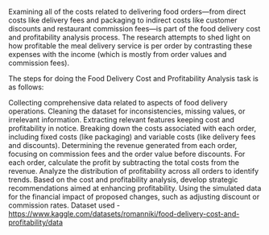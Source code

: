 Examining all of the costs related to delivering food orders—from direct costs like delivery fees and packaging to indirect costs like customer discounts and restaurant commission fees—is part of the food delivery cost and profitability analysis process. The research attempts to shed light on how profitable the meal delivery service is per order by contrasting these expenses with the income (which is mostly from order values and commission fees).

The steps for doing the Food Delivery Cost and Profitability Analysis task is as follows:

Collecting comprehensive data related to aspects of food delivery operations.
Cleaning the dataset for inconsistencies, missing values, or irrelevant information.
Extracting relevant features keeping cost and profitability in notice.
Breaking down the costs associated with each order, including fixed costs (like packaging) and variable costs (like delivery fees and discounts).
Determining the revenue generated from each order, focusing on commission fees and the order value before discounts.
For each order, calculate the profit by subtracting the total costs from the revenue. Analyze the distribution of profitability across all orders to identify trends.
Based on the cost and profitability analysis, develop strategic recommendations aimed at enhancing profitability.
Using the simulated data for the financial impact of proposed changes, such as adjusting discount or commission rates.
Dataset used - https://www.kaggle.com/datasets/romanniki/food-delivery-cost-and-profitability/data
